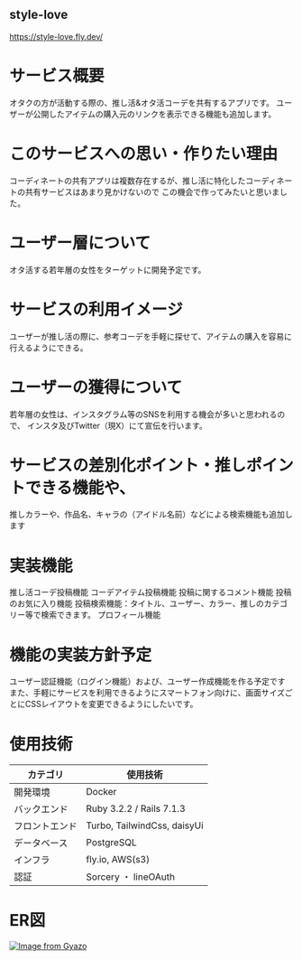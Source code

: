 ## style-love

https://style-love.fly.dev/
# サービス概要
オタクの方が活動する際の、推し活&オタ活コーデを共有するアプリです。
ユーザーが公開したアイテムの購入元のリンクを表示できる機能も追加します。

# このサービスへの思い・作りたい理由
コーディネートの共有アプリは複数存在するが、推し活に特化したコーディネートの共有サービスはあまり見かけないので
この機会で作ってみたいと思いました。

# ユーザー層について
オタ活する若年層の女性をターゲットに開発予定です。 

# サービスの利用イメージ
ユーザーが推し活の際に、参考コーデを手軽に探せて、アイテムの購入を容易に行えるようにできる。

# ユーザーの獲得について
若年層の女性は、インスタグラム等のSNSを利用する機会が多いと思われるので、
インスタ及びTwitter（現X）にて宣伝を行います。

# サービスの差別化ポイント・推しポイントできる機能や、
推しカラーや、作品名、キャラの（アイドル名前）などによる検索機能も追加します

# 実装機能
推し活コーデ投稿機能
コーデアイテム投稿機能
投稿に関するコメント機能
投稿のお気に入り機能
投稿検索機能：タイトル、ユーザー、カラー、推しのカテゴリー等で検索できます。
プロフィール機能

# 機能の実装方針予定
ユーザー認証機能（ログイン機能）および、ユーザー作成機能を作る予定です
また、手軽にサービスを利用できるようにスマートフォン向けに、画面サイズごとにCSSレイアウトを変更できるようにしたいです。


# 使用技術
| カテゴリ       | 使用技術                 | 
| -------------- | ------------------------ | 
| 開発環境       | Docker                   | 
| バックエンド   | Ruby 3.2.2 / Rails 7.1.3 | 
| フロントエンド | Turbo, TailwindCss, daisyUi | 
| データベース   | PostgreSQL               | 
| インフラ       | fly.io, AWS(s3)         | 
| 認証           | Sorcery ・ lineOAuth  |

# ER図
[![Image from Gyazo](https://i.gyazo.com/478794509b4517bddd9368548b370a5c.png)](https://gyazo.com/478794509b4517bddd9368548b370a5c)

